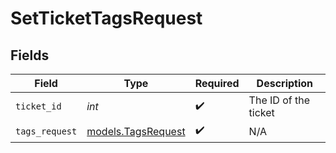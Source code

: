 # SetTicketTagsRequest


## Fields

| Field                                          | Type                                           | Required                                       | Description                                    |
| ---------------------------------------------- | ---------------------------------------------- | ---------------------------------------------- | ---------------------------------------------- |
| `ticket_id`                                    | *int*                                          | :heavy_check_mark:                             | The ID of the ticket                           |
| `tags_request`                                 | [models.TagsRequest](../models/tagsrequest.md) | :heavy_check_mark:                             | N/A                                            |